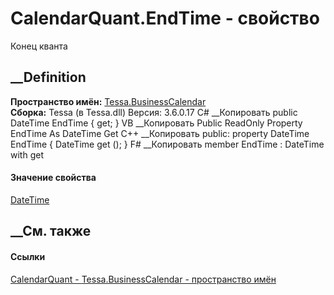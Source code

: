 # CalendarQuant.EndTime - свойство
Конец кванта
## __Definition
 **Пространство имён:** [Tessa.BusinessCalendar](N_Tessa_BusinessCalendar.htm)  
 **Сборка:** Tessa (в Tessa.dll) Версия: 3.6.0.17
C# __Копировать
     public DateTime EndTime { get; }
VB __Копировать
     Public ReadOnly Property EndTime As DateTime
    	Get
C++ __Копировать
     public:
    property DateTime EndTime {
    	DateTime get ();
    }
F# __Копировать
     member EndTime : DateTime with get
#### Значение свойства
[DateTime](https://learn.microsoft.com/dotnet/api/system.datetime)
##  __См. также
#### Ссылки
[CalendarQuant - ](T_Tessa_BusinessCalendar_CalendarQuant.htm)
[Tessa.BusinessCalendar - пространство имён](N_Tessa_BusinessCalendar.htm)

